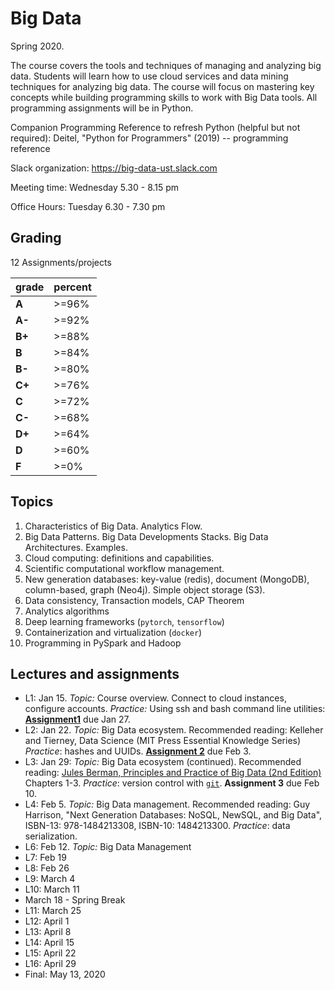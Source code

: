 # Big Data

Spring 2020.

The course covers the tools and techniques of managing and analyzing big data. 
Students will learn how to use cloud services and data mining techniques for analyzing big data.
The course will focus on mastering key concepts while building programming skills to work with Big Data tools. 
All programming assignments will be in Python.

Companion Programming Reference to refresh Python (helpful but not required):  Deitel, "Python for Programmers" (2019) -- programming reference 

Slack organization: https://big-data-ust.slack.com

Meeting time: Wednesday 5.30 - 8.15 pm

Office Hours: Tuesday 6.30 - 7.30 pm

## Grading 
12 Assignments/projects 

|grade| percent |
|---|---|
|**A** |>=96%|
|**A-**|>=92%|
|**B+**|>=88%|
|**B**|>=84%|
|**B-**|>=80%|
|**C+**|>=76%|
|**C**|>=72%|
|**C-**|>=68%|
|**D+**|>=64%|
|**D**|>=60%|
|**F**|>=0%|

## Topics 
1. Characteristics of Big Data. Analytics Flow. 
2. Big Data Patterns. Big Data Developments Stacks. Big Data Architectures. Examples.
3. Cloud computing: definitions and capabilities. 
4. Scientific computational workflow management. 
6. New generation databases: key-value (redis), document (MongoDB), column-based, graph (Neo4j). Simple object storage (S3).
7. Data consistency, Transaction models, CAP Theorem
8. Analytics algorithms
9. Deep learning frameworks (`pytorch`, `tensorflow`)
9. Containerization and virtualization (`docker`)
9. Programming in PySpark and Hadoop

## Lectures and assignments 
* L1: Jan 15. *Topic:* Course overview. Connect to cloud instances, configure accounts. *Practice:* Using ssh and bash command line utilities: [**Assignment1**](Assign01.md) due Jan 27.
* L2: Jan 22. *Topic:* Big Data ecosystem.  Recommended reading: Kelleher and Tierney, Data Science (MIT Press Essential Knowledge Series) *Practice*: hashes and UUIDs. [**Assignment 2**](Assign02.md) due Feb 3.
* L3: Jan 29: *Topic:* Big Data ecosystem (continued). Recommended reading: [Jules Berman, Principles and Practice of Big Data (2nd Edition)](https://learning.oreilly.com/library/view/principles-and-practice/9780128156100/B9780128156094000108.xhtml) Chapters 1-3.  *Practice*: version control with [`git`](https://towardsdatascience.com/why-git-and-how-to-use-git-as-a-data-scientist-4fa2d3bdc197). **Assignment 3** due Feb 10.
* L4: Feb 5. *Topic:* Big Data management.  Recommended reading: Guy Harrison, "Next Generation Databases: NoSQL, NewSQL, and Big Data", ISBN-13: 978-1484213308, ISBN-10: 1484213300. *Practice*: data serialization. 
* L6: Feb 12. *Topic:* Big Data Management
* L7: Feb 19
* L8: Feb 26
* L9: March 4
* L10: March 11
* March 18 - Spring Break
* L11: March 25
* L12: April 1
* L13: April 8
* L14: April 15
* L15: April 22 
* L16: April 29
* Final: May 13, 2020
